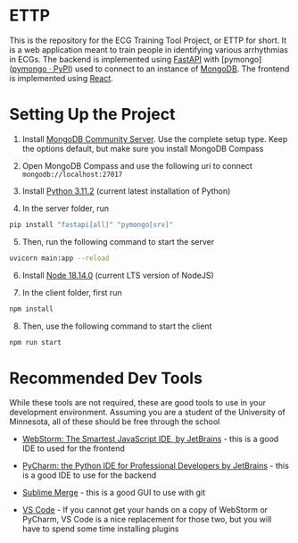 # ETTP

This is the repository for the ECG Training Tool Project, or ETTP for short. It is a web application meant to train people in identifying various arrhythmias in ECGs. The backend is implemented using [FastAPI](https://fastapi.tiangolo.com/) with [pymongo]([pymongo · PyPI](https://pypi.org/project/pymongo/)) used to connect to an instance of [MongoDB](https://www.mongodb.com/). The frontend is implemented using [React](https://reactjs.org/).

# Setting Up the Project

1. Install [MongoDB Community Server](https://www.mongodb.com/try/download/community). Use the complete setup type. Keep the options default, but make sure you install MongoDB Compass 

2. Open MongoDB Compass and use the following uri to connect `mongodb://localhost:27017`

3. Install [Python 3.11.2](https://www.python.org/downloads/) (current latest installation of Python)

4. In the server folder, run 

```bash
pip install "fastapi[all]" "pymongo[srv]"
```

5. Then, run the following command to start the server

```bash
uvicorn main:app --reload
```

6. Install [Node 18.14.0](https://nodejs.org/en/) (current LTS version of NodeJS)

7. In the client folder, first run

```bash
npm install
```

8. Then, use the following command to start the client

```bash
npm run start
```

# Recommended Dev Tools

While these tools are not required, these are good tools to use in your development environment. Assuming you are a student of the University of Minnesota, all of these should be free through the school

- [WebStorm: The Smartest JavaScript IDE, by JetBrains](https://www.jetbrains.com/webstorm/) - this is a good IDE to used for the frontend

- [PyCharm: the Python IDE for Professional Developers by JetBrains](https://www.jetbrains.com/pycharm/) - this is a good IDE to use for the backend

- [Sublime Merge](https://www.sublimemerge.com/) - this is a good GUI to use with git

- [VS Code](https://code.visualstudio.com/) - If you cannot get your hands on a copy of WebStorm or PyCharm, VS Code is a nice replacement for those two, but you will have to spend some time installing plugins
